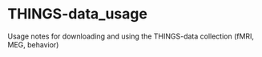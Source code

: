# THINGS-data_usage
Usage notes for downloading and using the THINGS-data collection (fMRI, MEG, behavior)
